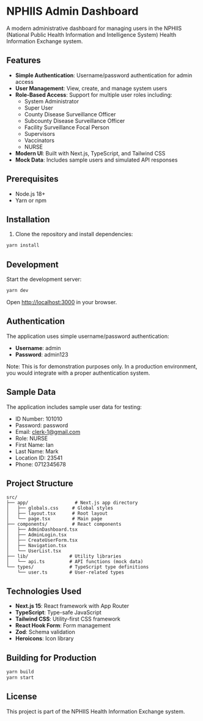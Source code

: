 # NPHIIS Admin Dashboard

A modern administrative dashboard for managing users in the NPHIIS (National Public Health Information and Intelligence System) Health Information Exchange system.

## Features

- **Simple Authentication**: Username/password authentication for admin access
- **User Management**: View, create, and manage system users
- **Role-Based Access**: Support for multiple user roles including:
  - System Administrator
  - Super User
  - County Disease Surveillance Officer
  - Subcounty Disease Surveillance Officer
  - Facility Surveillance Focal Person
  - Supervisors
  - Vaccinators
  - NURSE
- **Modern UI**: Built with Next.js, TypeScript, and Tailwind CSS
- **Mock Data**: Includes sample users and simulated API responses

## Prerequisites

- Node.js 18+ 
- Yarn or npm

## Installation

1. Clone the repository and install dependencies:
```bash
yarn install
```

## Development

Start the development server:
```bash
yarn dev
```

Open [http://localhost:3000](http://localhost:3000) in your browser.

## Authentication

The application uses simple username/password authentication:

- **Username**: admin
- **Password**: admin123

Note: This is for demonstration purposes only. In a production environment, you would integrate with a proper authentication system.

## Sample Data

The application includes sample user data for testing:
- ID Number: 101010
- Password: password
- Email: clerk-1@gmail.com
- Role: NURSE
- First Name: Ian
- Last Name: Mark
- Location ID: 23541
- Phone: 0712345678

## Project Structure

```
src/
├── app/                 # Next.js app directory
│   ├── globals.css     # Global styles
│   ├── layout.tsx      # Root layout
│   └── page.tsx        # Main page
├── components/         # React components
│   ├── AdminDashboard.tsx
│   ├── AdminLogin.tsx
│   ├── CreateUserForm.tsx
│   ├── Navigation.tsx
│   └── UserList.tsx
├── lib/               # Utility libraries
│   └── api.ts         # API functions (mock data)
└── types/             # TypeScript type definitions
    └── user.ts        # User-related types
```

## Technologies Used

- **Next.js 15**: React framework with App Router
- **TypeScript**: Type-safe JavaScript
- **Tailwind CSS**: Utility-first CSS framework
- **React Hook Form**: Form management
- **Zod**: Schema validation
- **Heroicons**: Icon library

## Building for Production

```bash
yarn build
yarn start
```

## License

This project is part of the NPHIIS Health Information Exchange system.
